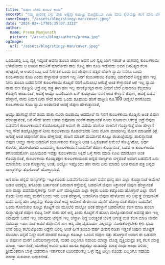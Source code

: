 ```yaml
---
title: "ಜಿಪುಣ ಬೆಳೆದ ಕುಂಬಳ ಕಾಯಿ"
excerpt: "ನಮ್ಮ ಜೀವನಕ್ಕೆ ಎಸ್ಟು ಬೇಕು ಅಷ್ಟನ್ನೇ ಕೂಡಿಟ್ಟು ಹೊಟ್ಟೆತುಂಬಾ ಊಟ ಮಾಡಿ ಕೈಲಾದಷ್ಟು ಕೆಲಸ ಮಾಡಿ ಬೇರೆಯವರಿಗೂ ಸಲ್ಪ ಸಹಾಯ ಮಾಡಿ ಬಾಳಬೇಕು."
coverImage: "/assets/blog/stingy-man/cover.jpeg"
date: "2024-02+-17T05:35:07.322Z"
author:
  name: Prema Manjunath
  picture: "/assets/blog/authors/prema.jpg"
ogImage:
  url: "/assets/blog/stingy-man/cover.jpeg"
---
```


ಒಂದೂರಲ್ಲಿ ಒಬ್ಬ ವ್ಯಕ್ತಿ ಇದ್ನಂತೆ ಅವನು ತುಂಬಾ ಜಿಪುಣ ಅವನ ಬಳಿ ಸ್ವಲ್ಪ ಜಾಗ ಇತಂತೆ ಆ ಜಾಗದಲ್ಲಿ ಕುಂಬಳಕಾಯಿ ಬೆಳೆಯೋದು ಆ ಊರಿನ ರಾಜನಿಗೆ ಮಾರೋದು ರಾಜ ಕೊಟ್ಟ ಹಣ ಕೂಡಿ ಇಡೋದು ಅವನ ದಿನನಿತ್ಯದ ಕೆಲಸ ಆಗಿತ್ತಂತೆ, ಆ ಊರಿನ ಒಬ್ಬ ಬಡ ನಿರ್ಗತಿಕ ಒಂದು ದಿನ ಜೀಪುಣನ ಹತ್ತಿರ ಹೋಗಿ ಸ್ವಾಮಿ ನನಗೂ ಒಂದು ಕುಂಬಳಕಾಯಿ ಕೊಡಿ ಎಂದು ಕೇಳ್ತಾನಂತೆ ಅವಾಗ ಇಲ್ಲ ನಿನಗೆ ಕುಂಬಳಕಾಯಿ ಕೊಡಲ್ಲ ಯಾಕೆಂದರೆ ನಿನ್ನತ್ರ ಹಣ ಇಲ್ಲ ನೀನು ತುಂಬಾ ಬಡವ ನಿನಗೆ ಕುಂಬಳಕಾಯಿ ಕೊಟ್ಟರೆ ನನಗೆ ಏನುಲಾಭ ಆಗುತ್ತೆ ಅಂತ ಕೇಳ್ತಾನಂತೆ ಆಗ ಇಲ್ಲ ಸ್ವಾಮಿ ನಾನು ಹಣ ಕೊಡ್ತೀನಿ ಆದ್ರೆ ನನ್ನ ಹತ್ರ ಈಗ ಹಣ ಇಲ್ಲ ಹಣಕ್ಕೋಸ್ಕರ ನಾನು ನಿಮಗೆ ಬೇರೆ ಏನಾದರೂ ಕೆಲ್ಸಮಾಡಿ ಕೊಡ್ತೀನಿ ಅಂತಾನಂತೆ, ಅದಕ್ಕೆ ಆಯ್ತು ಬದಲಿಯಾಗಿ ಏನ್ ಕೊಡ್ತೀಯಾ ನನಗೆ ಅಂತ ಕೇಳ್ತಾನೆ ಜಿಪುಣ, ಅದಕ್ಕೆ ಬಡವ ಹೇಳ್ತಾನೆ, ನಾನು ನಿಮಗೆ ದಿನಾ ಸೌದೆ ತಂದು ಒಂದು ರೂಪಾಯಿ ಹೆಂಗೆ ಹಾಕ್ತೀನಿ ರೂ.100 ಆದ್ಮೇಲೆ ನನಗೊಂದು ಕುಂಬಳಕಾಯಿ ಕೊಡಿ ಸ್ವಾಮಿ ಅಂತಾನಂತೆ ಅದಕ್ಕೆ ಜಿಪುಣ ಹೇಳುತ್ತಾನಂತೆ,

ಆಯ್ತು ಹಂಗಾದ್ರೆ ಸೌದೆ ತಂದು ಹಾಕು ನೂರು ರೂಪಾಯಿ ಆದಮೇಲೆ ನಾ ನಿನಗೆ ಕುಂಬಳಕಾಯಿ ಕೊಡ್ತೀನಿ ಅಂತ ಜಿಪುಣ ಹೇಳುತ್ತಾನಂತೆ, ದಿನ ಸೌದೇ ತಂದು ಬಡವ ಜಿಪುಣನಾ ಮನೆಗೆ ಹಾಗ್ತಾನಂತೆ ನೂರು ರೂಪಾಯಿ ಆಗುತ್ತೆ ಆದ್ರೆ ಜಿಪುಣ ಬಡವನಿಗೆ ಕುಂಬಳಕಾಯಿನೆ ಕೊಡೋದಿಲ್ವಂತೆ ಆವಾಗ ಈ ವಿಷಯ ಹೆಂಗೋ ರಾಜನಿಗೆ ಗೊತ್ತಾಗುತ್ತೆ ರಾಜ ಹೇಳ್ತಾನೆ ಇಲ್ಲ ಸೌದೆ ತಂದ್ಕೊಟ್ಟಿದ್ದಾನೆ ನೀನು ಕುಂಬಳಕಾಯಿ ಕೊಡಲೇಬೇಕು ನೀನು ಮೋಸ ಮಾಡಂಗಿಲ್ಲ ಮೋಸ ಮಾಡಿದರೆ ಶಿಕ್ಷೆ ಆಗುತ್ತೆ ಅಂತ ಜಿಪುಣನಿಗೆ ರಾಜ ಹೇಳ್ದನಂತೆ, ರಾಜನ ಮಾತಿಗೆ ಮರ್ಯಾದೆ ಕೊಟ್ಟು ರಾಜಾಜ್ಞೆಯನ್ನು ಪಾಲಿಸ್ತಾನಂತೆ ಜಿಪುಣ ಆಯ್ತು ನಾನು ಬಡವನಿಗೆ ಕುಂಬಳಕಾಯಿ ಕೊಡ್ತೀನಿ ಅಂತ ಒಪ್ಪಿಕೊತಾನೆ ಆಮೇಲೆ ಸೊಟ್ಟಗಿರೋ, ಅರ್ಧ ಕೊಳೆತು, ಹೋಗಿರೋದು ಒಂದುಸಣ್ಣ ಕುಂಬಳಕಾಯಿನ ಬಡವನಿಗೆ ಜಿಪುಣ ಕೊಡ್ತಾನಂತೆ, ಬಡವ ಆ ಕುಂಬಳಕಾಯಿ ತಗೊಂಡುಹೋಗಿ ಖುಷಿಯಿಂದ ಇವತ್ತು ಕುಂಬಳಕಾಯಿ ಸಿಕ್ಕಿದೆ ಒಳ್ಳೆ ಸಾರು ಮಾಡಿ ಊಟ ಮಾಡೋಣ ಅಂತ ಕೊಯ್ತಾನಂತೆ, ಕುಂಬಳಕಾಯಿ ಕೊಯ್ದತಕ್ಷಣ ಕುಂಬಳಕಾಯಿಂದ ಚಿನ್ನದ ನಾಣ್ಯಗಳು ಬಿಳ್ತವಂತೆ ಅವಾಗ ಬಡವನಿಗೆ ಏನು ಮಾಡಬೇಕು ಅಂತ ಗೊತ್ತಾಗಲ್ಲ ಅಂತೆ, ಅಯ್ಯೋ ಇಷ್ಟೊಂದು ಹಣ ನಾನು ಏನು ಮಾಡಲಿ ಅಂತ ರಾಜರ ಹತ್ರ ಚಿನ್ನದ ನಾಣ್ಯಗಳನ್ನು ತೊಗೊಂಡ್ ಹೋಗ್ತಾನಂತೆ.

ಆಗ ರಾಜ ಚಿನ್ನದ ನಾಣ್ಯಗಳನ್ನು ಇಟ್ಟುಕೊಂಡು ಬಡವನಿಗೊಂದು ಜಾಗ ದವಸ ಧಾನ್ಯ ಹಣ ಎಲ್ಲಾ ಕೊಡ್ತಾನಂತೆ ಆಮೇಲೆ ಬಡವ ಅದನ್ನೆಲ್ಲ ತಗೊಂಡು ಬರ್ತಾನಂತೆ ಬರುವಾಗ ರಸ್ತೆಯಲ್ಲಿ ಬಡವನಿಗೆ ಜಿಪುಣ ಸಿಕ್ತಾನಂತೆ ಜಿಪುಣ ಹೇಳ್ತಾನಂತೆ ಹಣ ದುಡ್ಡು ದವಸದಾನ್ಯಗಳನ್ನು ನೀನ್ ಏನ್ ಮಾಡ್ತೀಯಾ ಎಲ್ಲಾ ಕಳ್ಳರು ಬಂದು ಕಡ್ಕೊಂದು ಹೋಗ್ತಾರೆ ಎಲ್ಲಾ ನನಗೆ ಕೊಡು ನೀನು ನಮ್ಮ ಮನೆಗೆ ಬಂದು ಇರು ಅಂತ ಹೇಳ್ತಾನೆ, ಬಡವನಿಗೂ ಜಿಪುಣ ಹೇಳೋದು ಸರಿ ಅನ್ಸುತ್ತೆ ಜೀಪುಣನಿಗೆ ದವಸ ಧಾನ್ಯ ಹಣ ಎಲ್ಲವನ್ನು ಕೊಡ್ತಾನಂತೆ ಅವ್ನು ಆಮೇಲೆ ಜೀಪುಣನಾ ಮನೆಗೆ ಹೋಗ್ತಾನಂತೆ ಜಿಪುಣ ಬಡವನಿಗೆ ಒಂದು ಗೋಣಿಚೀಲ ಕೊಟ್ಟು ಕೊಟ್ಟಿಗೆ ಯ ಮೂಲೆಲಿ ಮಲ್ಕೋ ಅಂತ ಹೇಳ್ತಾನೆ ಬಡವನಿಗೋ ಕೆಲಸ ಮಾಡಿ ತುಂಬಾ ಸುಸ್ತಾಗಿತ್ತಂತೆ ಜಿಪುಣ ಕೊಟ್ಟ ನೀರ್ ಸಾರು ಹಳೆ ಅನ್ನ ತಿಂದು ಕೊಟ್ಟಿಗೆ ಗೆ ಹೋಗಿ ಮಲ್ಕೊಂತಾನಂತೆ ಅವನತ್ರ ಹಣ ಇಲ್ಲ ಯಾವುದೇ ಒಡವೆ ಇಲ್ಲ ಯಾವುದು ಟೆನ್ಶನ್ ಇಲ್ಲ ಚೆನ್ನಾಗಿ ನಿದ್ದೆ ಬರುತ್ತಂತೆ ಬೆಳಿಗ್ಗೆ ಆಗುತ್ತೆ ಮತೆ ಕೆಲಸ ಮಾಡಿ ಜೀವನ ನಡೆಸುತ್ತಾ ಇರ್ತಾನಂತೆ ಆದರೆ ಜಿಪುಣನಿಗೆ ಹಣ ಆಸ್ತಿ ವಜ್ರ ವೈಡೂರ್ಯ ಎಲ್ಲವನ್ನು ನೋಡಿಕೊಳ್ಳಬೇಕು ಕಳ್ರು ಭಯ ಬೇರೆ ಯಲ್ಲ ತಲೆಲಿಟ್ಕೊಂಡು ನಿದ್ದೆನೇ ಬರಲ್ಲ ಅಂತೆ ಹೀಗೆ ತುಂಬಾ ವರ್ಷ ಜೀವನ ನಡಿತಾ ಇತ್ತಂತೆ ಜಿಪುಣ ಹೊಟ್ಟೆಗೆ ಸರಿಯಾಗಿ ತಿನ್ನದೆ ನಿದ್ದೇ ಸರಿಗೆ ಮಾಡದೆ ಕೂಡಿಟ್ಟು ಕೂಡಿಟ್ಟು ಒಂದಿನ ಜಿಪುಣ ಸತ್ತು ಹೋಗ್ತಾನೆ ಅವಾಗ ಈ ಬಡವನೇ ಆ ಜಿಪುಣನ ಮನೆಗೆ ಒಡೆಯನಾಗ್ತಾನಂತೆ, ನಂತರ ಎಲ್ಲರಿಗೂ ಸಹಾಯ ಮಾಡ್ತಾ ದೊಡ್ಡ ವ್ಯಕ್ತಿಯಾದ್ರು ತನ್ನ ಕೆಲಸ ಮಾತ್ರ ಮಾಡ್ತಾ ಇರ್ತಾನಂತೆ, ಯಾಕಂದ್ರೆ ಅವನು ಬಡವ ಹಾಗೂ ಕಷ್ಟಪಟ್ಟು ದುಡಿದಿದ್ದು ಮಾತ್ರ ನಂಧು ಅಂಥಾ ತಿಳಿದು, ಶ್ರೀಮಂತನಾಗಿ ಬಾಳ್ದೆ ಬಡವನಾಗಿ ಇರ್ತಾನಂತೆ ಊರಿನವರಿಗೆಲ್ಲ ಒಳ್ಳೇ ವ್ಯಕ್ತಿ ಅನ್ನಿಸಿ ಕೊಂಡು ಎಲ್ಲರಿಗೂ ಸಹಾಯ ಮಾಡ್ತಾ ಸುಖವಾಗಿ ಬದುಕಿನಂತೆ.
